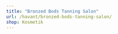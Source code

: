 ```yaml
---
title: "Bronzed Bods Tanning Salon"
url: /havant/bronzed-bods-tanning-salon/
shop: Kosmetik
---
```

